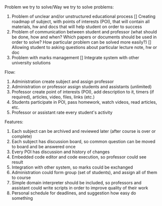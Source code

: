
Problem we try to solve/Way we try to solve problems:
1) Problem of unclear and/or unstructured educational process
    [] Creating roadmap of subject, with points of interests (POI), that will contain all materials, hw and docs that will help student on order to success
2) Problem of communication between student and professor (what should be done, how and when? Which papers or documents should be used in order to solve? How particular problem can be solved more easily?)
    [] Allowing student to asking questions about particular lecture note, hw or doc
3) Problem with marks management
    [] Integrate system with other university solutions

Flow:
1) Administration create subject and assign professor
2) Administration or professor assign students and assistants (unlimited)
3) Professor create point of interests (POI), add description to it, timers (if required), articles, video, files, links (etc.)
4) Students participate in POI, pass homework, watch videos, read articles, etc.
5) Professor or assistant rate every student's activity

Features:
1) Each subject can be archived and reviewed later  (after course is over or complete)
2) Each subject has discussion board, so common question can be moved to board and be answered once
3) Every POI has discussion and history of changes
4) Embedded code editor and code execution, so professor could see result
5) Integration with other system, so marks could be exchanged
6) Administration could form group (set of students), and assign all of them to course
7) Simple domain interpreter should be included, so professors and assistant could write scripts in order to improve quality of their work
8) Personal schedule for deadlines, and suggestion how easy do something